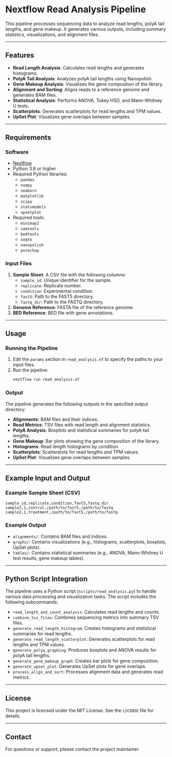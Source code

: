 # Nextflow Read Analysis Pipeline

This pipeline processes sequencing data to analyze read lengths, polyA tail lengths, and gene makeup. It generates various outputs, including summary statistics, visualizations, and alignment files.

---

## Features

- **Read Length Analysis**: Calculates read lengths and generates histograms.
- **PolyA Tail Analysis**: Analyzes polyA tail lengths using Nanopolish.
- **Gene Makeup Analysis**: Visualizes the gene composition of the library.
- **Alignment and Sorting**: Aligns reads to a reference genome and generates BAM files.
- **Statistical Analysis**: Performs ANOVA, Tukey HSD, and Mann-Whitney U tests.
- **Scatterplots**: Generates scatterplots for read lengths and TPM values.
- **UpSet Plot**: Visualizes gene overlaps between samples.

---

## Requirements

### Software
- [Nextflow](https://www.nextflow.io/)
- Python 3.8 or higher
- Required Python libraries:
  - `pandas`
  - `numpy`
  - `seaborn`
  - `matplotlib`
  - `scipy`
  - `statsmodels`
  - `upsetplot`
- Required tools:
  - `minimap2`
  - `samtools`
  - `bedtools`
  - `seqtk`
  - `nanopolish`
  - `porechop`

### Input Files
1. **Sample Sheet**: A CSV file with the following columns:
   - `sample_id`: Unique identifier for the sample.
   - `replicate`: Replicate number.
   - `condition`: Experimental condition.
   - `fast5`: Path to the FAST5 directory.
   - `fastq_dir`: Path to the FASTQ directory.
2. **Genome Reference**: FASTA file of the reference genome.
3. **BED Reference**: BED file with gene annotations.

---

## Usage

### Running the Pipeline
1. Edit the `params` section in `read_analysis.nf` to specify the paths to your input files.
2. Run the pipeline:
   ```bash
   nextflow run read_analysis.nf
   ```

### Output
The pipeline generates the following outputs in the specified output directory:
- **Alignments**: BAM files and their indices.
- **Read Metrics**: TSV files with read length and alignment statistics.
- **PolyA Analysis**: Boxplots and statistical summaries for polyA tail lengths.
- **Gene Makeup**: Bar plots showing the gene composition of the library.
- **Histograms**: Read length histograms by condition.
- **Scatterplots**: Scatterplots for read lengths and TPM values.
- **UpSet Plot**: Visualizes gene overlaps between samples.

---

## Example Input and Output

### Example Sample Sheet (CSV)
```csv
sample_id,replicate,condition,fast5,fastq_dir
sample1,1,control,/path/to/fast5,/path/to/fastq
sample2,1,treatment,/path/to/fast5,/path/to/fastq
```

### Example Output
- `alignments/`: Contains BAM files and indices.
- `graphs/`: Contains visualizations (e.g., histograms, scatterplots, boxplots, UpSet plots).
- `tables/`: Contains statistical summaries (e.g., ANOVA, Mann-Whitney U test results, gene makeup tables).

---

## Python Script Integration

The pipeline uses a Python script (`scripts/read_analysis.py`) to handle various data processing and visualization tasks. The script includes the following subcommands:
- `read_length_and_count_analysis`: Calculates read lengths and counts.
- `combine_tsv_files`: Combines sequencing metrics into summary TSV files.
- `generate_read_length_histogram`: Creates histograms and statistical summaries for read lengths.
- `generate_read_length_scatterplot`: Generates scatterplots for read lengths and TPM values.
- `generate_polya_graphing`: Produces boxplots and ANOVA results for polyA tail lengths.
- `generate_gene_makeup_graph`: Creates bar plots for gene composition.
- `generate_upset_plot`: Generates UpSet plots for gene overlaps.
- `process_align_and_sort`: Processes alignment data and generates read metrics.

---

## License

This project is licensed under the MIT License. See the `LICENSE` file for details.

---

## Contact

For questions or support, please contact the project maintainer.